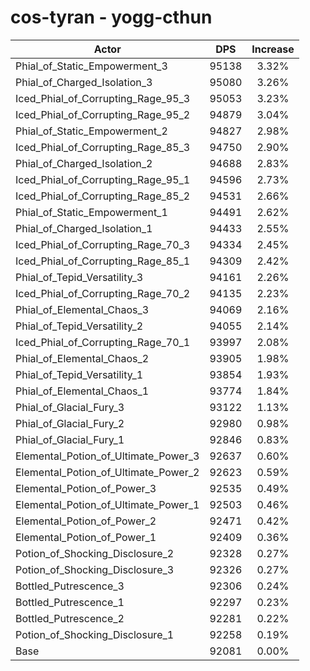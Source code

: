 # cos-tyran - yogg-cthun
| Actor | DPS | Increase |
|---|:---:|:---:|
|Phial_of_Static_Empowerment_3|95138|3.32%|
|Phial_of_Charged_Isolation_3|95080|3.26%|
|Iced_Phial_of_Corrupting_Rage_95_3|95053|3.23%|
|Iced_Phial_of_Corrupting_Rage_95_2|94879|3.04%|
|Phial_of_Static_Empowerment_2|94827|2.98%|
|Iced_Phial_of_Corrupting_Rage_85_3|94750|2.90%|
|Phial_of_Charged_Isolation_2|94688|2.83%|
|Iced_Phial_of_Corrupting_Rage_95_1|94596|2.73%|
|Iced_Phial_of_Corrupting_Rage_85_2|94531|2.66%|
|Phial_of_Static_Empowerment_1|94491|2.62%|
|Phial_of_Charged_Isolation_1|94433|2.55%|
|Iced_Phial_of_Corrupting_Rage_70_3|94334|2.45%|
|Iced_Phial_of_Corrupting_Rage_85_1|94309|2.42%|
|Phial_of_Tepid_Versatility_3|94161|2.26%|
|Iced_Phial_of_Corrupting_Rage_70_2|94135|2.23%|
|Phial_of_Elemental_Chaos_3|94069|2.16%|
|Phial_of_Tepid_Versatility_2|94055|2.14%|
|Iced_Phial_of_Corrupting_Rage_70_1|93997|2.08%|
|Phial_of_Elemental_Chaos_2|93905|1.98%|
|Phial_of_Tepid_Versatility_1|93854|1.93%|
|Phial_of_Elemental_Chaos_1|93774|1.84%|
|Phial_of_Glacial_Fury_3|93122|1.13%|
|Phial_of_Glacial_Fury_2|92980|0.98%|
|Phial_of_Glacial_Fury_1|92846|0.83%|
|Elemental_Potion_of_Ultimate_Power_3|92637|0.60%|
|Elemental_Potion_of_Ultimate_Power_2|92623|0.59%|
|Elemental_Potion_of_Power_3|92535|0.49%|
|Elemental_Potion_of_Ultimate_Power_1|92503|0.46%|
|Elemental_Potion_of_Power_2|92471|0.42%|
|Elemental_Potion_of_Power_1|92409|0.36%|
|Potion_of_Shocking_Disclosure_2|92328|0.27%|
|Potion_of_Shocking_Disclosure_3|92326|0.27%|
|Bottled_Putrescence_3|92306|0.24%|
|Bottled_Putrescence_1|92297|0.23%|
|Bottled_Putrescence_2|92281|0.22%|
|Potion_of_Shocking_Disclosure_1|92258|0.19%|
|Base|92081|0.00%|
